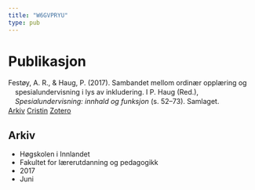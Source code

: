 ```yaml
---
title: "W6GVPRYU"
type: pub
---
```

<h1>Publikasjon</h1>
<article id="csl-bib-container-W6GVPRYU" class="csl-bib-container">
  <div class="csl-bib-body" style="line-height: 1.35; padding-left: 1em; text-indent:-1em;">
  <div class="csl-entry">Fest&#xF8;y, A. R., &amp; Haug, P. (2017). Sambandet mellom ordin&#xE6;r oppl&#xE6;ring og spesialundervisning i lys av inkludering. I P. Haug (Red.), <i>Spesialundervisning: innhald og funksjon</i> (s. 52&#x2013;73). Samlaget.</div>
</div>
  <div class="csl-bib-buttons">
    <a href="#taxonomy-article-W6GVPRYU" class="csl-bib-button">Arkiv</a>
    <a href="https://app.cristin.no/results/show.jsf?id=1477526" alt="Cristin URL" class="csl-bib-button">Cristin</a>
    <a href="http://zotero.org/groups/5402882/items/W6GVPRYU" alt="Zotero URL" class="csl-bib-button">Zotero</a>
  </div>
  <div id="csl-bib-meta-container-W6GVPRYU"></div>
</article>
<div id="csl-bib-meta-W6GVPRYU" class="csl-bib-meta">
  <article id="taxonomy-article-W6GVPRYU" class="taxonomy-article">
    <h1>Arkiv</h1>
    <ul>
      <li>Høgskolen i Innlandet</li>
      <li>Fakultet for lærerutdanning og pedagogikk</li>
      <li>2017</li>
      <li>Juni</li>
    </ul>
  </article>
</div>
